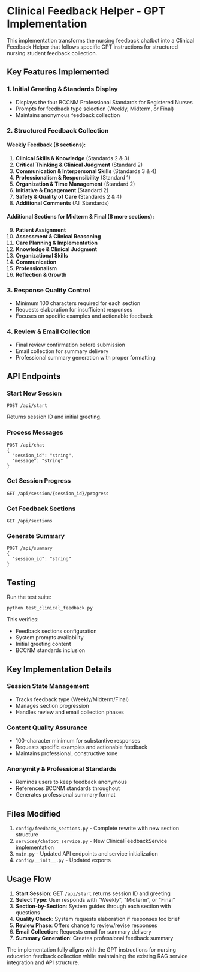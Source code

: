 # Clinical Feedback Helper - GPT Implementation

This implementation transforms the nursing feedback chatbot into a Clinical Feedback Helper that follows specific GPT instructions for structured nursing student feedback collection.

## Key Features Implemented

### 1. Initial Greeting & Standards Display

- Displays the four BCCNM Professional Standards for Registered Nurses
- Prompts for feedback type selection (Weekly, Midterm, or Final)
- Maintains anonymous feedback collection

### 2. Structured Feedback Collection

#### Weekly Feedback (8 sections):

1. **Clinical Skills & Knowledge** (Standards 2 & 3)
2. **Critical Thinking & Clinical Judgment** (Standard 2)
3. **Communication & Interpersonal Skills** (Standards 3 & 4)
4. **Professionalism & Responsibility** (Standard 1)
5. **Organization & Time Management** (Standard 2)
6. **Initiative & Engagement** (Standard 2)
7. **Safety & Quality of Care** (Standards 2 & 4)
8. **Additional Comments** (All Standards)

#### Additional Sections for Midterm & Final (8 more sections):

9. **Patient Assignment**
10. **Assessment & Clinical Reasoning**
11. **Care Planning & Implementation**
12. **Knowledge & Clinical Judgment**
13. **Organizational Skills**
14. **Communication**
15. **Professionalism**
16. **Reflection & Growth**

### 3. Response Quality Control

- Minimum 100 characters required for each section
- Requests elaboration for insufficient responses
- Focuses on specific examples and actionable feedback

### 4. Review & Email Collection

- Final review confirmation before submission
- Email collection for summary delivery
- Professional summary generation with proper formatting

## API Endpoints

### Start New Session

```
POST /api/start
```

Returns session ID and initial greeting.

### Process Messages

```
POST /api/chat
{
  "session_id": "string",
  "message": "string"
}
```

### Get Session Progress

```
GET /api/session/{session_id}/progress
```

### Get Feedback Sections

```
GET /api/sections
```

### Generate Summary

```
POST /api/summary
{
  "session_id": "string"
}
```

## Testing

Run the test suite:

```bash
python test_clinical_feedback.py
```

This verifies:

- Feedback sections configuration
- System prompts availability
- Initial greeting content
- BCCNM standards inclusion

## Key Implementation Details

### Session State Management

- Tracks feedback type (Weekly/Midterm/Final)
- Manages section progression
- Handles review and email collection phases

### Content Quality Assurance

- 100-character minimum for substantive responses
- Requests specific examples and actionable feedback
- Maintains professional, constructive tone

### Anonymity & Professional Standards

- Reminds users to keep feedback anonymous
- References BCCNM standards throughout
- Generates professional summary format

## Files Modified

1. `config/feedback_sections.py` - Complete rewrite with new section structure
2. `services/chatbot_service.py` - New ClinicalFeedbackService implementation
3. `main.py` - Updated API endpoints and service initialization
4. `config/__init__.py` - Updated exports

## Usage Flow

1. **Start Session**: GET `/api/start` returns session ID and greeting
2. **Select Type**: User responds with "Weekly", "Midterm", or "Final"
3. **Section-by-Section**: System guides through each section with questions
4. **Quality Check**: System requests elaboration if responses too brief
5. **Review Phase**: Offers chance to review/revise responses
6. **Email Collection**: Requests email for summary delivery
7. **Summary Generation**: Creates professional feedback summary

The implementation fully aligns with the GPT instructions for nursing education feedback collection while maintaining the existing RAG service integration and API structure.
